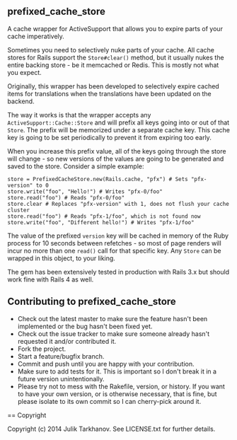 ## prefixed_cache_store

A cache wrapper for ActiveSupport that allows you to expire parts of your cache imperatively.

Sometimes you need to selectively nuke parts of your cache. All cache stores for Rails support the `Store#clear()`
method, but it usually nukes the entire backing store - be it memcached or Redis. This is mostly not what you expect.

Originally, this wrapper has been developed to selectively expire cached items for translations when the translations
have been updated on the backend.

The way it works is that the wrapper accepts any `ActiveSupport::Cache::Store` and will prefix all keys going into or out of
that `Store`. The prefix will be memorized under a separate cache key. This cache key is going to be set periodically to prevent it from expiring too early.

When you increase this prefix value, all of the keys going through the store will change - so new
versions of the values are going to be generated and saved to the store. Consider a simple example:

    store = PrefixedCacheStore.new(Rails.cache, "pfx") # Sets "pfx-version" to 0
    store.write("foo", "Hello!") # Writes "pfx-0/foo"
    store.read("foo") # Reads "pfx-0/foo"
    store.clear # Replaces "pfx-version" with 1, does not flush your cache cluster
    store.read("foo") # Reads "pfx-1/foo", which is not found now
    store.write("foo", "Different hello!") # Writes "pfx-1/foo"

The value of the prefixed `version` key will be cached in memory of the Ruby process for 10 seconds between refetches - so most
of page renders will incur no more than one `read()` call for that specific key. Any `Store` can be wrapped in this object,
to your liking.

The gem has been extensively tested in production with Rails 3.x but should work fine with Rails 4 as well.

## Contributing to prefixed_cache_store
 
* Check out the latest master to make sure the feature hasn't been implemented or the bug hasn't been fixed yet.
* Check out the issue tracker to make sure someone already hasn't requested it and/or contributed it.
* Fork the project.
* Start a feature/bugfix branch.
* Commit and push until you are happy with your contribution.
* Make sure to add tests for it. This is important so I don't break it in a future version unintentionally.
* Please try not to mess with the Rakefile, version, or history. If you want to have your own version, or is otherwise necessary, that is fine, but please isolate to its own commit so I can cherry-pick around it.

== Copyright

Copyright (c) 2014 Julik Tarkhanov. See LICENSE.txt for
further details.

